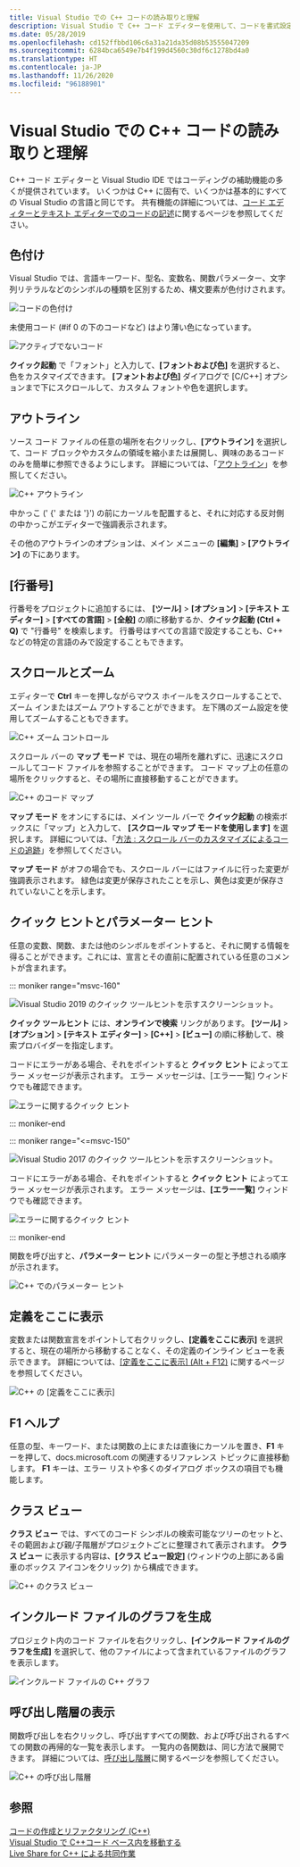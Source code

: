 ```yaml
---
title: Visual Studio での C++ コードの読み取りと理解
description: Visual Studio で C++ コード エディターを使用して、コードを書式設定し、理解します。
ms.date: 05/28/2019
ms.openlocfilehash: cd152ffbbd106c6a31a21da35d08b53555047209
ms.sourcegitcommit: 6284bca6549e7b4f199d4560c30df6c1278bd4a0
ms.translationtype: HT
ms.contentlocale: ja-JP
ms.lasthandoff: 11/26/2020
ms.locfileid: "96188901"
---
```

# <a name="read-and-understand-c-code-in-visual-studio"></a>Visual Studio での C++ コードの読み取りと理解

C++ コード エディターと Visual Studio IDE ではコーディングの補助機能の多くが提供されています。 いくつかは C++ に固有で、いくつかは基本的にすべての Visual Studio の言語と同じです。 共有機能の詳細については、[コード エディターとテキスト エディターでのコードの記述](/visualstudio/ide/writing-code-in-the-code-and-text-editor)に関するページを参照してください。  

## <a name="colorization"></a>色付け

Visual Studio では、言語キーワード、型名、変数名、関数パラメーター、文字列リテラルなどのシンボルの種類を区別するため、構文要素が色付けされます。

![コードの色付け](../ide/media/code-outline-colorization.png "C++ の色付け")

未使用コード (#if 0 の下のコードなど) はより薄い色になっています。

![アクティブでないコード](../ide/media/inactive-code-cpp.png "C++ のアクティブでないコード")

**クイック起動** で「フォント」と入力して、**[フォントおよび色]** を選択すると、色をカスタマイズできます。 **[フォントおよび色]** ダイアログで [C/C++] オプションまで下にスクロールして、カスタム フォントや色を選択します。

## <a name="outlining"></a>アウトライン

ソース コード ファイルの任意の場所を右クリックし、**[アウトライン]** を選択して、コード ブロックやカスタムの領域を縮小または展開し、興味のあるコードのみを簡単に参照できるようにします。 詳細については、「[アウトライン](/visualstudio/ide/outlining)」を参照してください。

![C&#43;&#43; アウトライン](../ide/media/vs2015_cpp_outlining.png "アウトライン")

中かっこ (' {' または '}') の前にカーソルを配置すると、それに対応する反対側の中かっこがエディターで強調表示されます。

その他のアウトラインのオプションは、メイン メニューの **[編集]**  >  **[アウトライン]** の下にあります。

## <a name="line-numbers"></a>[行番号]

行番号をプロジェクトに追加するには、 **[ツール]**  >  **[オプション]**  >  **[テキスト エディター]**  >  **[すべての言語]**  >  **[全般]** の順に移動するか、**クイック起動 (Ctrl + Q)** で "行番号" を検索します。 行番号はすべての言語で設定することも、C++ などの特定の言語のみで設定することもできます。

## <a name="scroll-and-zoom"></a>スクロールとズーム

エディターで **Ctrl** キーを押しながらマウス ホイールをスクロールすることで、ズーム インまたはズーム アウトすることができます。 左下隅のズーム設定を使用してズームすることもできます。

![C&#43;&#43; ズーム コントロール](../ide/media/zoom-control.png "ズーム コントロール")

スクロール バーの **マップ モード** では、現在の場所を離れずに、迅速にスクロールしてコード ファイルを参照することができます。 コード マップ上の任意の場所をクリックすると、その場所に直接移動することができます。

![C&#43;&#43; のコード マップ](../ide/media/vs2015-cpp-code-map.png "コード マップ")

**マップ モード** をオンにするには、メイン ツール バーで **クイック起動** の検索ボックスに「マップ」と入力して、 **[スクロール マップ モードを使用します]** を選択します。 詳細については、「[方法 : スクロール バーのカスタマイズによるコードの追跡](/visualstudio/ide/how-to-track-your-code-by-customizing-the-scrollbar)」を参照してください。

**マップ モード** がオフの場合でも、スクロール バーにはファイルに行った変更が強調表示されます。 緑色は変更が保存されたことを示し、黄色は変更が保存されていないことを示します。

## <a name="quick-info-and-parameter-info"></a>クイック ヒントとパラメーター ヒント

任意の変数、関数、または他のシンボルをポイントすると、それに関する情報を得ることができます。これには、宣言とその直前に配置されている任意のコメントが含まれます。

::: moniker range="msvc-160"

![Visual Studio 2019 のクイック ツールヒントを示すスクリーンショット。](../ide/media/quick-info-vs2019.png "クイック ヒント")

**クイック ツールヒント** には、**オンラインで検索** リンクがあります。 **[ツール]**  >  **[オプション]**  >  **[テキスト エディター]**  >  **[C++]**  >  **[ビュー]** の順に移動して、検索プロバイダーを指定します。

コードにエラーがある場合、それをポイントすると **クイック ヒント** によってエラー メッセージが表示されます。 エラー メッセージは、[エラー一覧] ウィンドウでも確認できます。

![エラーに関するクイック ヒント](../ide/media/quickinfo-on-error.png "エラーに関するクイック ヒント")

::: moniker-end

::: moniker range="<=msvc-150"

![Visual Studio 2017 のクイック ツールヒントを示すスクリーンショット。](../ide/media/quick-info.png "クイック ヒント")

コードにエラーがある場合、それをポイントすると **クイック ヒント** によってエラー メッセージが表示されます。 エラー メッセージは、**[エラー一覧]** ウィンドウでも確認できます。

![エラーに関するクイック ヒント](../ide/media/quickinfo-on-error.png "エラーに関するクイック ヒント")

::: moniker-end

関数を呼び出すと、**パラメーター ヒント** にパラメーターの型と予想される順序が示されます。

![C&#43;&#43; でのパラメーター ヒント](../ide/media/parameter-info.png "パラメーター ヒント")

## <a name="peek-definition"></a>定義をここに表示

変数または関数宣言をポイントして右クリックし、**[定義をここに表示]** を選択すると、現在の場所から移動することなく、その定義のインライン ビューを表示できます。 詳細については、[[定義をここに表示] (Alt + F12)](/visualstudio/ide/how-to-view-and-edit-code-by-using-peek-definition-alt-plus-f12) に関するページを参照してください。

![C&#43;&#43; の [定義をここに表示]](../ide/media/vs2015_cpp_peek_definition.png "vs2015_cpp_peek_definition")

## <a name="f1-help"></a>F1 ヘルプ

任意の型、キーワード、または関数の上にまたは直後にカーソルを置き、**F1** キーを押して、docs.microsoft.com の関連するリファレンス トピックに直接移動します。 **F1** キーは、エラー リストや多くのダイアログ ボックスの項目でも機能します。

## <a name="class-view"></a>クラス ビュー

**クラス ビュー** では、すべてのコード シンボルの検索可能なツリーのセットと、その範囲および親/子階層がプロジェクトごとに整理されて表示されます。 **クラス ビュー** に表示する内容は、**[クラス ビュー設定]** (ウィンドウの上部にある歯車のボックス アイコンをクリック) から構成できます。

![C&#43;&#43; のクラス ビュー](../ide/media/class-view.png "クラス ビュー")

## <a name="generate-graph-of-include-files"></a>インクルード ファイルのグラフを生成

プロジェクト内のコード ファイルを右クリックし、**[インクルード ファイルのグラフを生成]** を選択して、他のファイルによって含まれているファイルのグラフを表示します。

![インクルード ファイルの C&#43;&#43; グラフ](../ide/media/vs2015_cpp_include_graph.png "vs2015_cpp_include_graph")

## <a name="view-call-hierarchy"></a>呼び出し階層の表示

関数呼び出しを右クリックし、呼び出すすべての関数、および呼び出されるすべての関数の再帰的な一覧を表示します。 一覧内の各関数は、同じ方法で展開できます。 詳細については、[呼び出し階層](/visualstudio/ide/reference/call-hierarchy)に関するページを参照してください。

![C&#43;&#43; の呼び出し階層](../ide/media/vs2015_cpp_call_hierarchy.png "vs2015_cpp_call_hierarchy")

## <a name="see-also"></a>参照

[コードの作成とリファクタリング (C++)](writing-and-refactoring-code-cpp.md)</br>
[Visual Studio で C++コード ベース内を移動する](navigate-code-cpp.md)</br>
[Live Share for C++ による共同作業](live-share-cpp.md)
